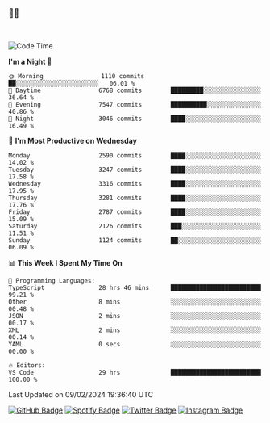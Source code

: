### 🤙🍺

<!-- <a href="https://github-readme-stats.vercel.app/api?username=hzak2xx&count_private=true&show_icons=true&theme=dracula">
  <img align="center" src="https://github-readme-stats.vercel.app/api?username=hzak2xx&count_private=true&show_icons=true&theme=dracula" />
</a>
</br> -->
</br>

<!--START_SECTION:waka-->
![Code Time](http://img.shields.io/badge/Code%20Time-3%2C062%20hrs%2018%20mins-blue)

**I'm a Night 🦉** 

```text
🌞 Morning                1110 commits        ██░░░░░░░░░░░░░░░░░░░░░░░   06.01 % 
🌆 Daytime                6768 commits        █████████░░░░░░░░░░░░░░░░   36.64 % 
🌃 Evening                7547 commits        ██████████░░░░░░░░░░░░░░░   40.86 % 
🌙 Night                  3046 commits        ████░░░░░░░░░░░░░░░░░░░░░   16.49 % 
```
📅 **I'm Most Productive on Wednesday** 

```text
Monday                   2590 commits        ████░░░░░░░░░░░░░░░░░░░░░   14.02 % 
Tuesday                  3247 commits        ████░░░░░░░░░░░░░░░░░░░░░   17.58 % 
Wednesday                3316 commits        ████░░░░░░░░░░░░░░░░░░░░░   17.95 % 
Thursday                 3281 commits        ████░░░░░░░░░░░░░░░░░░░░░   17.76 % 
Friday                   2787 commits        ████░░░░░░░░░░░░░░░░░░░░░   15.09 % 
Saturday                 2126 commits        ███░░░░░░░░░░░░░░░░░░░░░░   11.51 % 
Sunday                   1124 commits        ██░░░░░░░░░░░░░░░░░░░░░░░   06.09 % 
```


📊 **This Week I Spent My Time On** 

```text
💬 Programming Languages: 
TypeScript               28 hrs 46 mins      █████████████████████████   99.21 % 
Other                    8 mins              ░░░░░░░░░░░░░░░░░░░░░░░░░   00.48 % 
JSON                     2 mins              ░░░░░░░░░░░░░░░░░░░░░░░░░   00.17 % 
XML                      2 mins              ░░░░░░░░░░░░░░░░░░░░░░░░░   00.14 % 
YAML                     0 secs              ░░░░░░░░░░░░░░░░░░░░░░░░░   00.00 % 

🔥 Editors: 
VS Code                  29 hrs              █████████████████████████   100.00 % 
```


 Last Updated on 09/02/2024 19:36:40 UTC
<!--END_SECTION:waka-->

[![GitHub Badge](https://img.shields.io/badge/GitHub-100000?style=for-the-badge&logo=github&logoColor=white)](https://github.com/hzak2xx)
[![Spotify Badge](https://img.shields.io/badge/Spotify-1ED760?&style=for-the-badge&logo=spotify&logoColor=white)](https://open.spotify.com/user/uf90s6sbbh75a1mt44clkhkvf)
[![Twitter Badge](https://img.shields.io/badge/Twitter-1DA1F2?style=for-the-badge&logo=twitter&logoColor=white)](https://twitter.com/hzak2xx)
[![Instagram Badge](https://img.shields.io/badge/Instagram-E4405F?style=for-the-badge&logo=instagram&logoColor=white)](https://www.instagram.com/hzak2xx/)
